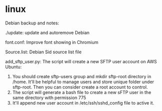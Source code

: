 # linux

Debian backup and notes:

./update: update and autoremove Debian

font.conf: Improve font showing in Chromium

Source.list: Debian Sid source list file

add_sftp_user.py:
  The script will create a new SFTP user account on AWS Ubuntu: 
  1. You should create sftp-users group and mkdir sftp-root directory in /home. It'll be helpful to manage users and store unique folder under sftp-root. Then you can  consider create a root account to control.
  2. The script will generate a bash file to create a new sFTP user in the same directory with permission 775
  3. It'll append new user account in /etc/ssh/sshd_config file to active it.
